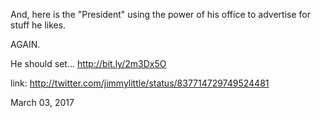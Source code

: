 And, here is the "President" using the power of his office to advertise for stuff he likes. 

AGAIN.

He should set… http://bit.ly/2m3Dx5O 

link: http://twitter.com/jimmylittle/status/837714729749524481 

March 03, 2017